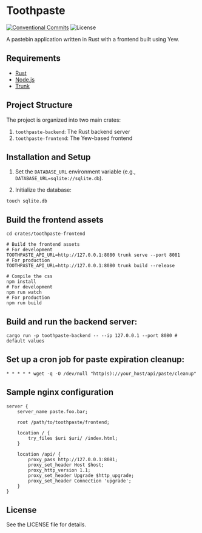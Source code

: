 # Toothpaste

[![Conventional Commits](https://img.shields.io/badge/Conventional%20Commits-1.0.0-yellow.svg)](https://conventionalcommits.org)
![License](https://img.shields.io/github/license/aeyoll/toothpaste)

A pastebin application written in Rust with a frontend built using Yew.

## Requirements

- [Rust](https://www.rust-lang.org/)
- [Node.js](https://nodejs.org/)
- [Trunk](https://trunkrs.dev/)

## Project Structure

The project is organized into two main crates:

1. `toothpaste-backend`: The Rust backend server
2. `toothpaste-frontend`: The Yew-based frontend

## Installation and Setup

1. Set the `DATABASE_URL` environment variable (e.g., `DATABASE_URL=sqlite://sqlite.db`).

2. Initialize the database:

```shell
touch sqlite.db
```

## Build the frontend assets

```shell
cd crates/toothpaste-frontend

# Build the frontend assets
# For development
TOOTHPASTE_API_URL=http://127.0.0.1:8080 trunk serve --port 8081
# For production
TOOTHPASTE_API_URL=http://127.0.0.1:8080 trunk build --release

# Compile the css
npm install
# For development
npm run watch
# For production
npm run build
```

## Build and run the backend server:

```shell
cargo run -p toothpaste-backend -- --ip 127.0.0.1 --port 8080 # default values
```

## Set up a cron job for paste expiration cleanup:

```shell
* * * * * wget -q -O /dev/null "http(s)://your_host/api/paste/cleanup"
```

## Sample nginx configuration

```nginx
server {
    server_name paste.foo.bar;

    root /path/to/toothpaste/frontend;

    location / {
        try_files $uri $uri/ /index.html;
    }

    location /api/ {
        proxy_pass http://127.0.0.1:8081;
        proxy_set_header Host $host;
        proxy_http_version 1.1;
        proxy_set_header Upgrade $http_upgrade;
        proxy_set_header Connection 'upgrade';
    }
}
```

## License

See the LICENSE file for details.
